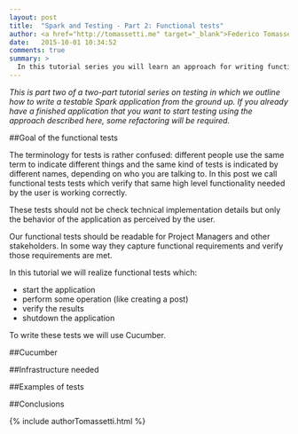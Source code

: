 ```yaml
---
layout: post
title:  "Spark and Testing - Part 2: Functional tests"
author: <a href="http://tomassetti.me" target="_blank">Federico Tomassetti</a>
date:   2015-10-01 10:34:52
comments: true
summary: >
  In this tutorial series you will learn an approach for writing functional tests for Spark applications from the ground up. In part one we discussed what and when to test, and wrote some unit tests. In this post we complete the discussion covering functional tests.
---
```


<div class="notification"><em>This is part two of a two-part tutorial series on testing in which we outline how to write a testable Spark application from the ground up. If you already have a finished application that you want to start testing using the approach described here, some refactoring will be required. </em></div>

##Goal of the functional tests

The terminology for tests is rather confused: different people use the same term to indicate different things and the same kind of tests is indicated by different names, depending on who you are talking to. In this post we call functional tests tests which verify that same high level functionality needed by the user is working correctly.

These tests should not be check technical implementation details but only the behavior of the application as perceived by the user.

Our functional tests should be readable for Project Managers and other stakeholders. In some way they capture functional requirements and verify those requirements are met.

In this tutorial we will realize functional tests which:
 
 * start the application
 * perform some operation (like creating a post)
 * verify the results
 * shutdown the application

To write these tests we will use Cucumber.

##Cucumber

##Infrastructure needed

##Examples of tests

##Conclusions

{% include authorTomassetti.html %}